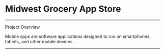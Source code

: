 # Midwest Grocery App Store
______________________________________________________________________________________________________________
Project Overview

Mobile apps are software applications designed to run on smartphones, tablets, and other mobile devices.
______________________________________________________________________________________________________________
       

